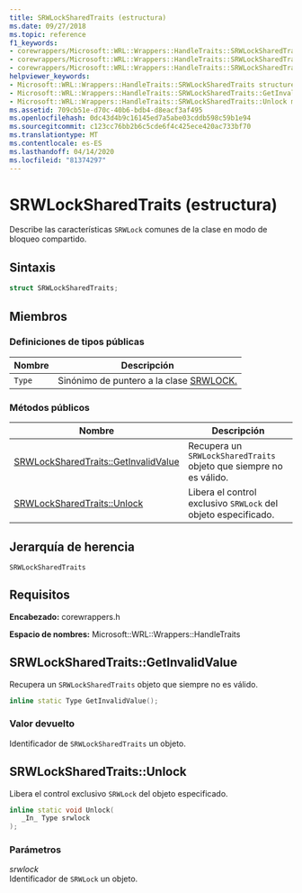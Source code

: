 ```yaml
---
title: SRWLockSharedTraits (estructura)
ms.date: 09/27/2018
ms.topic: reference
f1_keywords:
- corewrappers/Microsoft::WRL::Wrappers::HandleTraits::SRWLockSharedTraits
- corewrappers/Microsoft::WRL::Wrappers::HandleTraits::SRWLockSharedTraits::GetInvalidValue
- corewrappers/Microsoft::WRL::Wrappers::HandleTraits::SRWLockSharedTraits::Unlock
helpviewer_keywords:
- Microsoft::WRL::Wrappers::HandleTraits::SRWLockSharedTraits structure
- Microsoft::WRL::Wrappers::HandleTraits::SRWLockSharedTraits::GetInvalidValue method
- Microsoft::WRL::Wrappers::HandleTraits::SRWLockSharedTraits::Unlock method
ms.assetid: 709cb51e-d70c-40b6-bdb4-d8eacf3af495
ms.openlocfilehash: 0dc43d4b9c16145ed7a5abe03cddb598c59b1e94
ms.sourcegitcommit: c123cc76bb2b6c5cde6f4c425ece420ac733bf70
ms.translationtype: MT
ms.contentlocale: es-ES
ms.lasthandoff: 04/14/2020
ms.locfileid: "81374297"
---
```

# <a name="srwlocksharedtraits-structure"></a>SRWLockSharedTraits (estructura)

Describe las características `SRWLock` comunes de la clase en modo de bloqueo compartido.

## <a name="syntax"></a>Sintaxis

```cpp
struct SRWLockSharedTraits;
```

## <a name="members"></a>Miembros

### <a name="public-typedefs"></a>Definiciones de tipos públicas

Nombre   | Descripción
------ | --------------------------------------------------------------------------
`Type` | Sinónimo de puntero a la clase [SRWLOCK.](srwlock-class.md)

### <a name="public-methods"></a>Métodos públicos

Nombre                                                     | Descripción
-------------------------------------------------------- | -----------------------------------------------------------------
[SRWLockSharedTraits::GetInvalidValue](#getinvalidvalue) | Recupera un `SRWLockSharedTraits` objeto que siempre no es válido.
[SRWLockSharedTraits::Unlock](#unlock)                   | Libera el control exclusivo `SRWLock` del objeto especificado.

## <a name="inheritance-hierarchy"></a>Jerarquía de herencia

`SRWLockSharedTraits`

## <a name="requirements"></a>Requisitos

**Encabezado:** corewrappers.h

**Espacio de nombres:** Microsoft::WRL::Wrappers::HandleTraits

## <a name="srwlocksharedtraitsgetinvalidvalue"></a><a name="getinvalidvalue"></a>SRWLockSharedTraits::GetInvalidValue

Recupera un `SRWLockSharedTraits` objeto que siempre no es válido.

```cpp
inline static Type GetInvalidValue();
```

### <a name="return-value"></a>Valor devuelto

Identificador de `SRWLockSharedTraits` un objeto.

## <a name="srwlocksharedtraitsunlock"></a><a name="unlock"></a>SRWLockSharedTraits::Unlock

Libera el control exclusivo `SRWLock` del objeto especificado.

```cpp
inline static void Unlock(
   _In_ Type srwlock
);
```

### <a name="parameters"></a>Parámetros

*srwlock*<br/>
Identificador de `SRWLock` un objeto.
